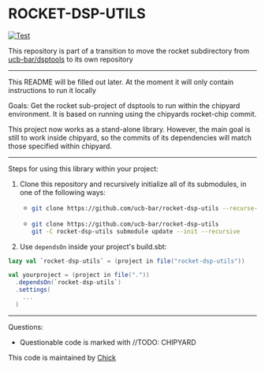 ROCKET-DSP-UTILS
===================

[![Test](https://github.com/ucb-bar/rocket-dsp-utils/actions/workflows/test.yml/badge.svg?branch=master)](https://github.com/ucb-bar/rocket-dsp-utils/actions/workflows/test.yml)

This repository is part of a transition to move the rocket subdirectory from
[ucb-bar/dsptools]() to its own repository

----------

This README will be filled out later. At the moment it will only contain instructions to run it locally

Goals: Get the rocket sub-project of dsptools to run within the chipyard environment.
It is based on running using the chipyards rocket-chip commit.

This project now works as a stand-alone library. However, the main goal is still to work inside chipyard, so the commits of its dependencies will match those specified within chipyard.

---

Steps for using this library within your project:

1. Clone this repository and recursively initialize all of its submodules, in one of the following ways:
   * ```sh
     git clone https://github.com/ucb-bar/rocket-dsp-utils --recurse-submodules
     ```
   * ```sh
     git clone https://github.com/ucb-bar/rocket-dsp-utils
     git -C rocket-dsp-utils submodule update --init --recursive
     ```
2. Use `dependsOn` inside your project's build.sbt:

```sbt
lazy val `rocket-dsp-utils` = (project in file("rocket-dsp-utils"))

val yourproject = (project in file("."))
  .dependsOn(`rocket-dsp-utils`)
  .settings(
    ...
  )
```   

---



Questions:
- Questionable code is marked with //TODO: CHIPYARD


This code is maintained by [Chick](https://github.com/chick)


